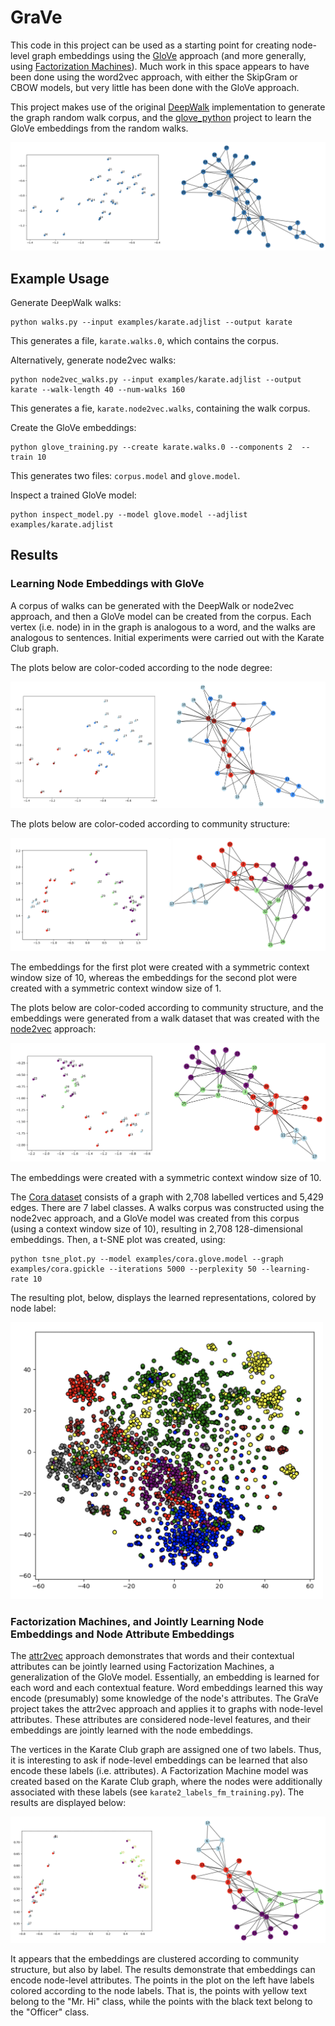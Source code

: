 # GraVe

This code in this project can be used as a starting point for creating node-level graph embeddings using the [GloVe](https://nlp.stanford.edu/projects/glove/) 
approach (and more generally, using [Factorization Machines](https://cseweb.ucsd.edu/classes/fa17/cse291-b/reading/Rendle2010FM.pdf)). 
Much work in this space appears to have been done using the word2vec approach, with either the SkipGram or CBOW models, 
but very little has been done with the GloVe approach. 

This project makes use of the original [DeepWalk](https://github.com/phanein/deepwalk) implementation to generate the
graph random walk corpus, and the [glove_python](https://github.com/maciejkula/glove-python) project to learn the 
GloVe embeddings from the random walks.

![Results](resources/grave_results.png)

## Example Usage

Generate DeepWalk walks:
```
python walks.py --input examples/karate.adjlist --output karate
```
This generates a file, `karate.walks.0`, which contains the corpus.

Alternatively, generate node2vec walks:
```
python node2vec_walks.py --input examples/karate.adjlist --output karate --walk-length 40 --num-walks 160
```
This generates a fie, `karate.node2vec.walks`, containing the walk corpus.

Create the GloVe embeddings:
```
python glove_training.py --create karate.walks.0 --components 2  --train 10
```
This generates two files: `corpus.model` and `glove.model`.

Inspect a trained GloVe model:
```
python inspect_model.py --model glove.model --adjlist examples/karate.adjlist
```

## Results

### Learning Node Embeddings with GloVe

A corpus of walks can be generated with the DeepWalk or node2vec approach, and then a GloVe model can be created from 
the corpus. Each vertex (i.e. node) in in the graph is analogous to a word, and the walks are analogous to sentences.
Initial experiments were carried out with the Karate Club graph.

The plots below are color-coded according to the node degree: 

![Results by node degree](resources/grave_results_by_degree.png)

The plots below are color-coded according to community structure:

![Results by community](resources/grave_results_by_community.png)

The embeddings for the first plot were created with a symmetric context window size of 10, whereas the embeddings for 
the second plot were created with a symmetric context window size of 1.

The plots below are color-coded according to community structure, and the embeddings were generated from a walk dataset 
that was created with the [node2vec](https://github.com/aditya-grover/node2vec) approach:

![Results node2vec](resources/grave_results_node2vec.png)

The embeddings were created with a symmetric context window size of 10.

The [Cora dataset](https://graphsandnetworks.com/the-cora-dataset/) consists of a graph with 2,708 labelled vertices and 
5,429 edges. There are 7 label classes. A walks corpus was constructed using the node2vec approach, and a GloVe model 
was created from this corpus (using a context window size of 10), resulting in 2,708 128-dimensional embeddings. Then, 
a t-SNE plot was created, using:
```
python tsne_plot.py --model examples/cora.glove.model --graph examples/cora.gpickle --iterations 5000 --perplexity 50 --learning-rate 10
```
The resulting plot, below, displays the learned representations, colored by node label:

<img src="resources/tsne_cora_dim128.png" width="500">

### Factorization Machines, and Jointly Learning Node Embeddings and Node Attribute Embeddings

The [attr2vec](https://www.aclweb.org/anthology/N18-1042/) approach demonstrates that words and their contextual 
attributes can be jointly learned using Factorization Machines, a generalization of the GloVe model. Essentially, an 
embedding is learned for each word and each contextual feature. Word embeddings learned this way encode (presumably)
some knowledge of the node's attributes. The GraVe project takes the attr2vec approach and applies it to graphs with
node-level attributes. These attributes are considered node-level features, and their embeddings are jointly learned 
with the node embeddings.

The vertices in the Karate Club graph are assigned one of two labels. Thus, it is interesting to ask if node-level
embeddings can be learned that also encode these labels (i.e. attributes). A Factorization Machine model was created 
based on the Karate Club graph, where the nodes were additionally associated with these labels (see 
`karate2_labels_fm_training.py`). The results are displayed below:

![Results karate2 labels](resources/karate2_label_fm_results.png)

It appears that the embeddings are clustered according to community structure, but also by label. The results 
demonstrate that embeddings can encode node-level attributes. The points in the plot on the left have labels colored 
according to the node labels. That is, the points with yellow text belong to the "Mr. Hi" class, while the points with 
the black text belong to the "Officer" class.  